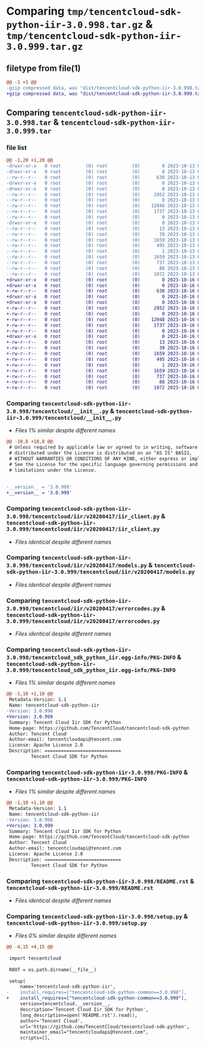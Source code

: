 # Comparing `tmp/tencentcloud-sdk-python-iir-3.0.998.tar.gz` & `tmp/tencentcloud-sdk-python-iir-3.0.999.tar.gz`

## filetype from file(1)

```diff
@@ -1 +1 @@
-gzip compressed data, was "dist/tencentcloud-sdk-python-iir-3.0.998.tar", last modified: Fri Oct 13 00:29:55 2023, max compression
+gzip compressed data, was "dist/tencentcloud-sdk-python-iir-3.0.999.tar", last modified: Mon Oct 16 00:29:07 2023, max compression
```

## Comparing `tencentcloud-sdk-python-iir-3.0.998.tar` & `tencentcloud-sdk-python-iir-3.0.999.tar`

### file list

```diff
@@ -1,20 +1,20 @@
-drwxr-xr-x   0 root         (0) root         (0)        0 2023-10-13 00:29:55.000000 tencentcloud-sdk-python-iir-3.0.998/
-drwxr-xr-x   0 root         (0) root         (0)        0 2023-10-13 00:29:55.000000 tencentcloud-sdk-python-iir-3.0.998/tencentcloud/
--rw-r--r--   0 root         (0) root         (0)      630 2023-10-13 00:29:55.000000 tencentcloud-sdk-python-iir-3.0.998/tencentcloud/__init__.py
-drwxr-xr-x   0 root         (0) root         (0)        0 2023-10-13 00:29:55.000000 tencentcloud-sdk-python-iir-3.0.998/tencentcloud/iir/
-drwxr-xr-x   0 root         (0) root         (0)        0 2023-10-13 00:29:55.000000 tencentcloud-sdk-python-iir-3.0.998/tencentcloud/iir/v20200417/
--rw-r--r--   0 root         (0) root         (0)     2952 2023-10-13 00:29:55.000000 tencentcloud-sdk-python-iir-3.0.998/tencentcloud/iir/v20200417/iir_client.py
--rw-r--r--   0 root         (0) root         (0)        0 2023-10-13 00:29:55.000000 tencentcloud-sdk-python-iir-3.0.998/tencentcloud/iir/v20200417/__init__.py
--rw-r--r--   0 root         (0) root         (0)    12048 2023-10-13 00:29:55.000000 tencentcloud-sdk-python-iir-3.0.998/tencentcloud/iir/v20200417/models.py
--rw-r--r--   0 root         (0) root         (0)     1737 2023-10-13 00:29:55.000000 tencentcloud-sdk-python-iir-3.0.998/tencentcloud/iir/v20200417/errorcodes.py
--rw-r--r--   0 root         (0) root         (0)        0 2023-10-13 00:29:55.000000 tencentcloud-sdk-python-iir-3.0.998/tencentcloud/iir/__init__.py
-drwxr-xr-x   0 root         (0) root         (0)        0 2023-10-13 00:29:55.000000 tencentcloud-sdk-python-iir-3.0.998/tencentcloud_sdk_python_iir.egg-info/
--rw-r--r--   0 root         (0) root         (0)       13 2023-10-13 00:29:55.000000 tencentcloud-sdk-python-iir-3.0.998/tencentcloud_sdk_python_iir.egg-info/top_level.txt
--rw-r--r--   0 root         (0) root         (0)       39 2023-10-13 00:29:55.000000 tencentcloud-sdk-python-iir-3.0.998/tencentcloud_sdk_python_iir.egg-info/requires.txt
--rw-r--r--   0 root         (0) root         (0)     1659 2023-10-13 00:29:55.000000 tencentcloud-sdk-python-iir-3.0.998/tencentcloud_sdk_python_iir.egg-info/PKG-INFO
--rw-r--r--   0 root         (0) root         (0)      495 2023-10-13 00:29:55.000000 tencentcloud-sdk-python-iir-3.0.998/tencentcloud_sdk_python_iir.egg-info/SOURCES.txt
--rw-r--r--   0 root         (0) root         (0)        1 2023-10-13 00:29:55.000000 tencentcloud-sdk-python-iir-3.0.998/tencentcloud_sdk_python_iir.egg-info/dependency_links.txt
--rw-r--r--   0 root         (0) root         (0)     1659 2023-10-13 00:29:55.000000 tencentcloud-sdk-python-iir-3.0.998/PKG-INFO
--rw-r--r--   0 root         (0) root         (0)      737 2023-10-13 00:29:55.000000 tencentcloud-sdk-python-iir-3.0.998/README.rst
--rw-r--r--   0 root         (0) root         (0)       88 2023-10-13 00:29:55.000000 tencentcloud-sdk-python-iir-3.0.998/setup.cfg
--rw-r--r--   0 root         (0) root         (0)     1072 2023-10-13 00:29:55.000000 tencentcloud-sdk-python-iir-3.0.998/setup.py
+drwxr-xr-x   0 root         (0) root         (0)        0 2023-10-16 00:29:07.000000 tencentcloud-sdk-python-iir-3.0.999/
+drwxr-xr-x   0 root         (0) root         (0)        0 2023-10-16 00:29:07.000000 tencentcloud-sdk-python-iir-3.0.999/tencentcloud/
+-rw-r--r--   0 root         (0) root         (0)      630 2023-10-16 00:29:07.000000 tencentcloud-sdk-python-iir-3.0.999/tencentcloud/__init__.py
+drwxr-xr-x   0 root         (0) root         (0)        0 2023-10-16 00:29:07.000000 tencentcloud-sdk-python-iir-3.0.999/tencentcloud/iir/
+drwxr-xr-x   0 root         (0) root         (0)        0 2023-10-16 00:29:07.000000 tencentcloud-sdk-python-iir-3.0.999/tencentcloud/iir/v20200417/
+-rw-r--r--   0 root         (0) root         (0)     2952 2023-10-16 00:29:07.000000 tencentcloud-sdk-python-iir-3.0.999/tencentcloud/iir/v20200417/iir_client.py
+-rw-r--r--   0 root         (0) root         (0)        0 2023-10-16 00:29:07.000000 tencentcloud-sdk-python-iir-3.0.999/tencentcloud/iir/v20200417/__init__.py
+-rw-r--r--   0 root         (0) root         (0)    12048 2023-10-16 00:29:07.000000 tencentcloud-sdk-python-iir-3.0.999/tencentcloud/iir/v20200417/models.py
+-rw-r--r--   0 root         (0) root         (0)     1737 2023-10-16 00:29:07.000000 tencentcloud-sdk-python-iir-3.0.999/tencentcloud/iir/v20200417/errorcodes.py
+-rw-r--r--   0 root         (0) root         (0)        0 2023-10-16 00:29:07.000000 tencentcloud-sdk-python-iir-3.0.999/tencentcloud/iir/__init__.py
+drwxr-xr-x   0 root         (0) root         (0)        0 2023-10-16 00:29:07.000000 tencentcloud-sdk-python-iir-3.0.999/tencentcloud_sdk_python_iir.egg-info/
+-rw-r--r--   0 root         (0) root         (0)       13 2023-10-16 00:29:07.000000 tencentcloud-sdk-python-iir-3.0.999/tencentcloud_sdk_python_iir.egg-info/top_level.txt
+-rw-r--r--   0 root         (0) root         (0)       39 2023-10-16 00:29:07.000000 tencentcloud-sdk-python-iir-3.0.999/tencentcloud_sdk_python_iir.egg-info/requires.txt
+-rw-r--r--   0 root         (0) root         (0)     1659 2023-10-16 00:29:07.000000 tencentcloud-sdk-python-iir-3.0.999/tencentcloud_sdk_python_iir.egg-info/PKG-INFO
+-rw-r--r--   0 root         (0) root         (0)      495 2023-10-16 00:29:07.000000 tencentcloud-sdk-python-iir-3.0.999/tencentcloud_sdk_python_iir.egg-info/SOURCES.txt
+-rw-r--r--   0 root         (0) root         (0)        1 2023-10-16 00:29:07.000000 tencentcloud-sdk-python-iir-3.0.999/tencentcloud_sdk_python_iir.egg-info/dependency_links.txt
+-rw-r--r--   0 root         (0) root         (0)     1659 2023-10-16 00:29:07.000000 tencentcloud-sdk-python-iir-3.0.999/PKG-INFO
+-rw-r--r--   0 root         (0) root         (0)      737 2023-10-16 00:29:07.000000 tencentcloud-sdk-python-iir-3.0.999/README.rst
+-rw-r--r--   0 root         (0) root         (0)       88 2023-10-16 00:29:07.000000 tencentcloud-sdk-python-iir-3.0.999/setup.cfg
+-rw-r--r--   0 root         (0) root         (0)     1072 2023-10-16 00:29:07.000000 tencentcloud-sdk-python-iir-3.0.999/setup.py
```

### Comparing `tencentcloud-sdk-python-iir-3.0.998/tencentcloud/__init__.py` & `tencentcloud-sdk-python-iir-3.0.999/tencentcloud/__init__.py`

 * *Files 1% similar despite different names*

```diff
@@ -10,8 +10,8 @@
 # Unless required by applicable law or agreed to in writing, software
 # distributed under the License is distributed on an "AS IS" BASIS,
 # WITHOUT WARRANTIES OR CONDITIONS OF ANY KIND, either express or implied.
 # See the License for the specific language governing permissions and
 # limitations under the License.
 
 
-__version__ = '3.0.998'
+__version__ = '3.0.999'
```

### Comparing `tencentcloud-sdk-python-iir-3.0.998/tencentcloud/iir/v20200417/iir_client.py` & `tencentcloud-sdk-python-iir-3.0.999/tencentcloud/iir/v20200417/iir_client.py`

 * *Files identical despite different names*

### Comparing `tencentcloud-sdk-python-iir-3.0.998/tencentcloud/iir/v20200417/models.py` & `tencentcloud-sdk-python-iir-3.0.999/tencentcloud/iir/v20200417/models.py`

 * *Files identical despite different names*

### Comparing `tencentcloud-sdk-python-iir-3.0.998/tencentcloud/iir/v20200417/errorcodes.py` & `tencentcloud-sdk-python-iir-3.0.999/tencentcloud/iir/v20200417/errorcodes.py`

 * *Files identical despite different names*

### Comparing `tencentcloud-sdk-python-iir-3.0.998/tencentcloud_sdk_python_iir.egg-info/PKG-INFO` & `tencentcloud-sdk-python-iir-3.0.999/tencentcloud_sdk_python_iir.egg-info/PKG-INFO`

 * *Files 1% similar despite different names*

```diff
@@ -1,10 +1,10 @@
 Metadata-Version: 1.1
 Name: tencentcloud-sdk-python-iir
-Version: 3.0.998
+Version: 3.0.999
 Summary: Tencent Cloud Iir SDK for Python
 Home-page: https://github.com/TencentCloud/tencentcloud-sdk-python
 Author: Tencent Cloud
 Author-email: tencentcloudapi@tencent.com
 License: Apache License 2.0
 Description: ============================
         Tencent Cloud SDK for Python
```

### Comparing `tencentcloud-sdk-python-iir-3.0.998/PKG-INFO` & `tencentcloud-sdk-python-iir-3.0.999/PKG-INFO`

 * *Files 1% similar despite different names*

```diff
@@ -1,10 +1,10 @@
 Metadata-Version: 1.1
 Name: tencentcloud-sdk-python-iir
-Version: 3.0.998
+Version: 3.0.999
 Summary: Tencent Cloud Iir SDK for Python
 Home-page: https://github.com/TencentCloud/tencentcloud-sdk-python
 Author: Tencent Cloud
 Author-email: tencentcloudapi@tencent.com
 License: Apache License 2.0
 Description: ============================
         Tencent Cloud SDK for Python
```

### Comparing `tencentcloud-sdk-python-iir-3.0.998/README.rst` & `tencentcloud-sdk-python-iir-3.0.999/README.rst`

 * *Files identical despite different names*

### Comparing `tencentcloud-sdk-python-iir-3.0.998/setup.py` & `tencentcloud-sdk-python-iir-3.0.999/setup.py`

 * *Files 0% similar despite different names*

```diff
@@ -4,15 +4,15 @@
 
 import tencentcloud
 
 ROOT = os.path.dirname(__file__)
 
 setup(
     name='tencentcloud-sdk-python-iir',
-    install_requires=["tencentcloud-sdk-python-common==3.0.998"],
+    install_requires=["tencentcloud-sdk-python-common==3.0.999"],
     version=tencentcloud.__version__,
     description='Tencent Cloud Iir SDK for Python',
     long_description=open('README.rst').read(),
     author='Tencent Cloud',
     url='https://github.com/TencentCloud/tencentcloud-sdk-python',
     maintainer_email="tencentcloudapi@tencent.com",
     scripts=[],
```

